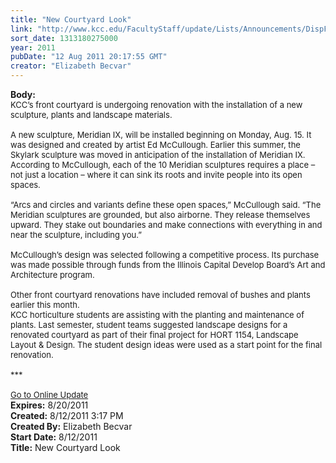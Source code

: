 ```yaml
---
title: "New Courtyard Look"
link: "http://www.kcc.edu/FacultyStaff/update/Lists/Announcements/DispForm.aspx?ID=402"
sort_date: 1313180275000
year: 2011
pubDate: "12 Aug 2011 20:17:55 GMT"
creator: "Elizabeth Becvar"
---
```


<div><b>Body:</b> <div class="ExternalClass26B0F187B1B342C69DBCBBB2D1E646E7">
<div><font size="2">KCC’s front courtyard is undergoing renovation with the installation of a new sculpture, plants and landscape materials.  </font></div><font size="2">
<div><br />A new sculpture, Meridian IX, will be installed beginning on Monday, Aug. 15. It was designed and created by artist Ed McCullough. Earlier this summer, the Skylark sculpture was moved in anticipation of the installation of Meridian IX. <br /></div>
<div>According to McCullough, each of the 10 Meridian sculptures requires a place – not just a location – where it can sink its roots and invite people into its open spaces. </div>
<div><br />“Arcs and circles and variants define these open spaces,” McCullough said. “The Meridian sculptures are grounded, but also airborne. They release themselves upward. They stake out boundaries and make connections with everything in and near the sculpture, including you.”</div>
<div><br />McCullough’s design was selected following a competitive process. Its purchase was made possible through funds from the Illinois Capital Develop Board’s Art and Architecture program. </div>
<div><br />Other front courtyard renovations have included removal of bushes and plants earlier this month. <br /></div>
<div>KCC horticulture students are assisting with the planting and maintenance of plants. Last semester, student teams suggested landscape designs for a renovated courtyard as part of their final project for HORT 1154, Landscape Layout &amp; Design. The student design ideas were used as a start point for the final renovation.</div>
<div> </div>
<div>***</div>
<div> </div>
<div><a href="/FacultyStaff/update/Pages/dailyupdate.aspx">Go to Online Update</a></div></font></div></div>
<div><b>Expires:</b> 8/20/2011</div>
<div><b>Created:</b> 8/12/2011 3:17 PM</div>
<div><b>Created By:</b> Elizabeth Becvar</div>
<div><b>Start Date:</b> 8/12/2011</div>
<div><b>Title:</b> New Courtyard Look</div>
